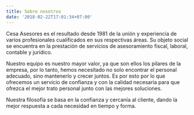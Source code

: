```yaml
---
title: Sobre nosotros
date: '2018-02-22T17:01:34+07:00'
---
```

Cesa Asesores es el resultado desde 1981 de la unión y experiencia de varios profesionales cualificados en sus respectivas áreas. Su objeto social se encuentra en la prestación de servicios de asesoramiento fiscal, laboral, contable y jurídico.

Nuestro equipo es nuestro mayor valor, ya que son ellos los pilares de la empresa, por lo tanto, hemos necesitado no solo encontrar el personal adecuado, sino mantenerlo y crecer juntos. Es por esto por lo que ofrecemos un servicio de confianza y con la calidad necesaria para que ofrezca el mejor trato personal junto con las mejores soluciones.

Nuestra filosofía se basa en la confianza y cercanía al cliente, dando la mejor respuesta a cada necesidad en tiempo y forma.

